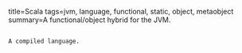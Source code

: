 title=Scala
tags=jvm, language, functional, static, object, metaobject
summary=A functional/object hybrid for the JVM.
~~~~~~

A compiled language.
